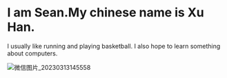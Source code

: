 <!DOCTYPE html>  
 <html>  
 <body>  
 <h1>I am Sean.My chinese name is Xu Han.</h1>  
 <p>I usually like running and playing basketball. I also hope to learn something about computers.<p>  
 </body>  
 </html>  
 
 ![微信图片_20230313145558](https://user-images.githubusercontent.com/127078383/224639104-8d2b9536-c784-44f4-8efb-0ce94498f235.jpg)
